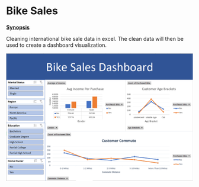 # Bike Sales

**<u>Synopsis</u>**

Cleaning international bike sale data in excel. The clean data will then be used to create a dashboard visualization.

![Bike Sales Dashboard](https://github.com/LJRollerII/Bike_Sales/blob/main/images/bike_sales_dashboard.PNG)